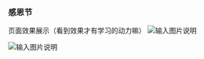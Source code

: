 ### 感恩节

页面效果展示（看到效果才有学习的动力嘛）
![输入图片说明](https://images.gitee.com/uploads/images/2021/0409/164426_a6df488e_5176171.png "20201126141208459.png")


![输入图片说明](https://images.gitee.com/uploads/images/2021/0409/164437_7f91db1a_5176171.gif "20201126141217402.gif")